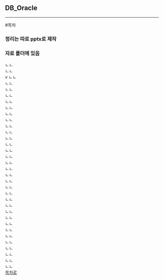 ## DB_Oracle

---
#목차

### 정리는 따로 pptx로 제작
### 자료 폴더에 있음




ㄴㄴ<br>
ㄴㄴ<br>
v
ㄴㄴ<br>
ㄴㄴ<br>ㄴㄴ<br>ㄴㄴ<br>ㄴㄴ<br>ㄴㄴ<br>ㄴㄴ<br>ㄴㄴ<br>ㄴㄴ<br>ㄴㄴ<br>ㄴㄴ<br>ㄴㄴ<br>ㄴㄴ<br>ㄴㄴ<br>ㄴㄴ<br>ㄴㄴ<br>ㄴㄴ<br>ㄴㄴ<br>
ㄴㄴ<br>ㄴㄴ<br>ㄴㄴ<br>ㄴㄴ<br>ㄴㄴ<br>ㄴㄴ<br>ㄴㄴ<br>ㄴㄴ<br>ㄴㄴ<br>ㄴㄴ<br>ㄴㄴ<br>ㄴㄴ<br>ㄴㄴ<br>ㄴㄴ<br>
[목차로](#목차)
